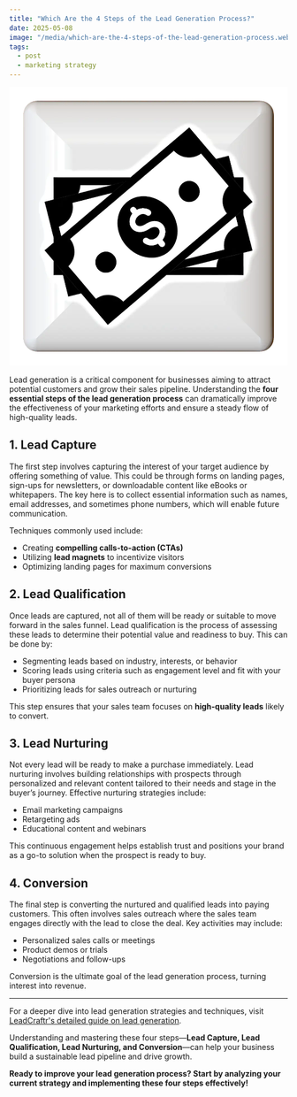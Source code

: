 ```yaml
---
title: "Which Are the 4 Steps of the Lead Generation Process?"
date: 2025-05-08
image: "/media/which-are-the-4-steps-of-the-lead-generation-process.webp"
tags:
  - post
  - marketing strategy
---
```


![Which Are the 4 Steps of the Lead Generation Process?](/media/which-are-the-4-steps-of-the-lead-generation-process.webp)

Lead generation is a critical component for businesses aiming to attract potential customers and grow their sales pipeline. Understanding the **four essential steps of the lead generation process** can dramatically improve the effectiveness of your marketing efforts and ensure a steady flow of high-quality leads.

## 1. **Lead Capture**

The first step involves capturing the interest of your target audience by offering something of value. This could be through forms on landing pages, sign-ups for newsletters, or downloadable content like eBooks or whitepapers. The key here is to collect essential information such as names, email addresses, and sometimes phone numbers, which will enable future communication.

Techniques commonly used include:
- Creating **compelling calls-to-action (CTAs)**
- Utilizing **lead magnets** to incentivize visitors
- Optimizing landing pages for maximum conversions

## 2. **Lead Qualification**

Once leads are captured, not all of them will be ready or suitable to move forward in the sales funnel. Lead qualification is the process of assessing these leads to determine their potential value and readiness to buy. This can be done by:

- Segmenting leads based on industry, interests, or behavior
- Scoring leads using criteria such as engagement level and fit with your buyer persona
- Prioritizing leads for sales outreach or nurturing

This step ensures that your sales team focuses on **high-quality leads** likely to convert.

## 3. **Lead Nurturing**

Not every lead will be ready to make a purchase immediately. Lead nurturing involves building relationships with prospects through personalized and relevant content tailored to their needs and stage in the buyer’s journey. Effective nurturing strategies include:

- Email marketing campaigns
- Retargeting ads
- Educational content and webinars

This continuous engagement helps establish trust and positions your brand as a go-to solution when the prospect is ready to buy.

## 4. **Conversion**

The final step is converting the nurtured and qualified leads into paying customers. This often involves sales outreach where the sales team engages directly with the lead to close the deal. Key activities may include:

- Personalized sales calls or meetings
- Product demos or trials
- Negotiations and follow-ups

Conversion is the ultimate goal of the lead generation process, turning interest into revenue.

---

For a deeper dive into lead generation strategies and techniques, visit [LeadCraftr's detailed guide on lead generation](https://leadcraftr.com/posts/lead-generation/).

Understanding and mastering these four steps—**Lead Capture, Lead Qualification, Lead Nurturing, and Conversion**—can help your business build a sustainable lead pipeline and drive growth.

**Ready to improve your lead generation process? Start by analyzing your current strategy and implementing these four steps effectively!**
